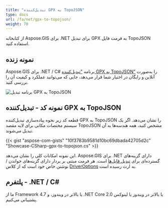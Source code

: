 ```yaml
---
title: "تبدیل‌کننده GPX به TopoJSON"
type: docs
url: /fa/net/gpx-to-topojson/
weight: 70
---
```


از کتابخانه Aspose.GIS برای .NET برای تبدیل GPX به فرمت فایل TopoJSON استفاده کنید.

## **نمونه زنده**

Aspose.GIS برای .NET / C# برنامه ["تبدیل‌کننده GPX به TopoJSON"](https://products.aspose.app/gis/conversion/gpx-to-topojson) را به‌صورت آنلاین و رایگان در اختیار شما قرار می‌دهد، جایی که می‌توانید عملکرد و کیفیت آن را بررسی کنید.

![برنامه تبدیل GPX به TopoJSON](conversion.png)

## **نمونه کد - تبدیل‌کننده GPX به TopoJSON**

قطعه کد زیر نحوه پیاده‌سازی تبدیل‌کننده GPX به TopoJSON را نشان می‌دهد. اگر یک سیستم مختصات مکانی برای لایه مقصد TopoJSON مشخص کنید، همه هندسه‌ها به آن تبدیل می‌شوند. 

{{< gist "aspose-com-gists" "10f3783b9581d10bc69dbada42705d2c" "Showcase-CSharp-gpx-to-topojson.cs" >}}

این نمونه امکانات کلی را نشان می‌دهد. Aspose.GIS برای .NET دارای گزینه‌های گسترده‌ای برای [تبدیل فایل‌ها](https://docs.aspose.com/gis/net/vector-layers/) است. هر فرمت مبتنی بر بردار دارای گزینه‌های خواندن / نوشتن خاص خود است که از کلاس [DriverOptions](https://reference.aspose.com/gis/net/aspose.gis/driveroptions) به ارث رسیده است.

## **پلتفرم - .NET / C#**

ما از Framework 4.7 یا بالاتر در ویندوز، و .NET Core 2.0 یا بالاتر در ویندوز یا لینوکس پشتیبانی می‌کنیم.
